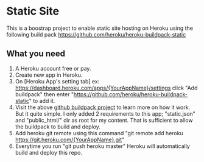 # Static Site
This is a boostrap project to enable static site hosting on Heroku using the following build pack https://github.com/heroku/heroku-buildpack-static

## What you need
1. A Heroku account free or pay.
2. Create new app in Heroku.
3. On [Heroku App's setting tab] ex: https://dashboard.heroku.com/apps/{YourAppName}/settings click "Add buildpack" then enter "https://github.com/heroku/heroku-buildpack-static" to add it.
4. Visit the above [github buildpack project](https://github.com/heroku/heroku-buildpack-static) to learn more on how it work. But it quite simple. I only added 2 requirements to this app; "static.json" and "public_html/" dir as root for my content. That is sufficient to allow the buildpack to build and deploy.
5. Add heroku git remote using this command "git remote add heroku https://git.heroku.com/{YourAppName}.git"
6. Everytime you run "git push heroku master" Heroku will automatically build and deploy this repo.